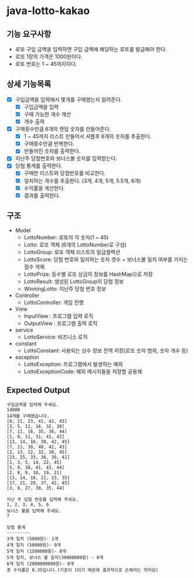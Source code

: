 # java-lotto-kakao

## 기능 요구사항
* 로또 구입 금액을 입력하면 구입 금액에 해당하는 로또를 발급해야 한다.
* 로또 1장의 가격은 1000원이다.
* 로또 번호는 1 ~ 45까지이다.

## 상세 기능목록
- [x] 구입금액을 입력해서 몇개를 구매했는지 알려준다.
  - [x] 구입금액을 입력
  - [x] 구매 가능한 개수 계산
  - [x] 개수 출력
- [x] 구매횟수만큼 6개의 랜덤 숫자를 만들어준다.
  - [x] 1 ~ 45까지 리스트 만들어서 셔플후 6개의 숫자를 추출한다.
  - [x] 구매횟수만큼 반복한다.
  - [x] 만들어진 숫자를 출력한다.
- [x] 지난주 당첨번호와 보너스볼 숫자를 입력받는다.
- [x] 당첨 통계를 출력한다.
  - [x] 구매한 리스트와 당첨번호를 비교한다.
  - [x] 일치하는 개수를 추출한다. (3개, 4개, 5개, 5.5개, 6개)
  - [x] 수익률을 계산한다.
  - [x] 결과를 출력한다.

## 구조
* Model
  * LottoNumber: 로또의 각 숫자(1 ~ 45)
  * Lotto: 로또 객체 (6개의 LottoNumber로 구성)
  * LottoGroup: 로또 객체 리스트의 일급컬렉션
  * LottoScore: 당첨 번호와 일치하는 숫자 갯수 + 보너스볼 일치 여부를 가지는 점수 개체
  * LottoPrize: 등수별 로또 상금의 정보를 HashMap으로 저장
  * LottoResult: 생성된 LottoGroup의 당첨 정보
  * WinningLotto: 지난주 당첨 번호 정보
* Controller
  * LottoController: 게임 진행
* View
  * InputView : 프로그램 입력 로직
  * OutputView : 프로그램 출력 로직
* service
  * LottoService: 비즈니스 로직
* constant
  * LottoConstant: 사용되는 상수 정보 전역 저장(로또 숫자 범위, 숫자 개수 등)
* exception
  * LottoException: 프로그램에서 발생하는 예외
  * LottoExceptionCode: 예외 메시지들을 저장할 공용체
## Expected Output
```
구입금액을 입력해 주세요.
14000
14개를 구매했습니다.
[8, 21, 23, 41, 42, 43]
[3, 5, 11, 16, 32, 38]
[7, 11, 16, 35, 36, 44]
[1, 8, 11, 31, 41, 42]
[13, 14, 16, 38, 42, 45]
[7, 11, 30, 40, 42, 43]
[2, 13, 22, 32, 38, 45]
[23, 25, 33, 36, 39, 41]
[1, 3, 5, 14, 22, 45]
[5, 9, 38, 41, 43, 44]
[2, 8, 9, 18, 19, 21]
[13, 14, 18, 21, 23, 35]
[17, 21, 29, 37, 42, 45]
[3, 8, 27, 30, 35, 44]

지난 주 당첨 번호를 입력해 주세요.
1, 2, 3, 4, 5, 6
보너스 볼을 입력해 주세요.
7

당첨 통계
---------
3개 일치 (5000원)- 1개
4개 일치 (50000원)- 0개
5개 일치 (1500000원)- 0개
5개 일치, 보너스 볼 일치(30000000원) - 0개
6개 일치 (2000000000원)- 0개
총 수익률은 0.35입니다.(기준이 1이기 때문에 결과적으로 손해라는 의미임)
```